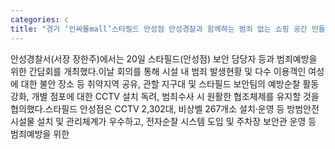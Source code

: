 ```yaml
---
categories: c
title: "경기 ‘인싸몰mall’스타필드 안성점 안성경찰과 함께하는 범죄 없는 쇼핑 공간 만들기"
---
```

안성경찰서(서장 장한주)에서는 20일 스타필드(안성점) 보안 담당자 등과 범죄예방을 위한 간담회를 개최했다.이날 회의를 통해 시설 내 범죄 발생현황 및 다수 이용객인 여성에 대한 불안 장소 등 취약지역 공유, 관할 지구대 및 스타필드 보안팀의 예방순찰 활동 강화, 개별 점포에 대한 CCTV 설치 독려, 범죄수사 시 원활한 협조체제를 유지할 것을 협의했다.스타필드 안성점은 CCTV 2,302대, 비상벨 267개소 설치·운영 등 방범안전시설물 설치 및 관리체계가 우수하고, 전자순찰 시스템 도입 및 주차장 보안관 운영 등 범죄예방을 위한